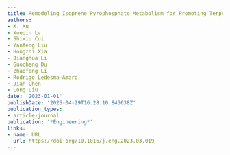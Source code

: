 ```yaml
---
title: Remodeling Isoprene Pyrophosphate Metabolism for Promoting Terpenoids Bioproduction
authors:
- X. Xu
- Xueqin Lv
- Shixiu Cui
- Yanfeng Liu
- Hongzhi Xia
- Jianghua Li
- Guocheng Du
- Zhaofeng Li
- Rodrigo Ledesma‐Amaro
- Jian Chen
- Long Liu
date: '2023-01-01'
publishDate: '2025-04-29T16:28:10.843638Z'
publication_types:
- article-journal
publication: '*Engineering*'
links:
- name: URL
  url: https://doi.org/10.1016/j.eng.2023.03.019
---
```

